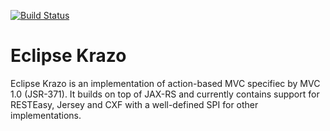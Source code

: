 [![Build Status](https://travis-ci.org/eclipse-ee4j/krazo.svg?branch=master)](https://travis-ci.org/eclipse-ee4j/krazo)

# Eclipse Krazo

Eclipse Krazo is an implementation of action-based MVC specifiec by MVC 1.0 (JSR-371). It builds on top of JAX-RS 
and currently contains support for RESTEasy, Jersey and CXF with a well-defined SPI for other implementations.
